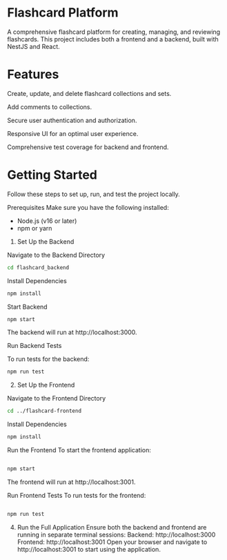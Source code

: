 # Flashcard Platform
A comprehensive flashcard platform for creating, managing, and reviewing flashcards. This project includes both a frontend and a backend, built with NestJS and React.

# Features
Create, update, and delete flashcard collections and sets.

Add comments to collections.

Secure user authentication and authorization.

Responsive UI for an optimal user experience.

Comprehensive test coverage for backend and frontend.

# Getting Started

Follow these steps to set up, run, and test the project locally.


Prerequisites
Make sure you have the following installed:

- Node.js (v16 or later)
- npm or yarn

1. Set Up the Backend
   
Navigate to the Backend Directory
```bash
cd flashcard_backend
```
Install Dependencies

```bash
npm install
```
Start Backend

```bash
npm start
```
The backend will run at http://localhost:3000.

Run Backend Tests

To run tests for the backend:

```bash
npm run test
```

2. Set Up the Frontend
   
Navigate to the Frontend Directory
```bash
cd ../flashcard-frontend
```

Install Dependencies

```bash
npm install
```

Run the Frontend
To start the frontend application:

```bash

npm start
```

The frontend will run at http://localhost:3001.

Run Frontend Tests
To run tests for the frontend:

```bash

npm run test
```

4. Run the Full Application
Ensure both the backend and frontend are running in separate terminal sessions:
Backend: http://localhost:3000
Frontend: http://localhost:3001
Open your browser and navigate to http://localhost:3001 to start using the application.

